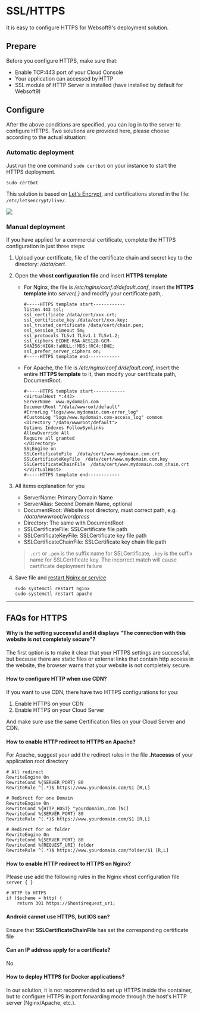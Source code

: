 # SSL/HTTPS

It is easy to configure HTTPS for Websoft9's deployment solution.

## Prepare 

Before you configure HTTPS, make sure that:

* Enable TCP:443 port of your Cloud Console
* Your application can accessed by HTTP
* SSL module of HTTP Server is installed (have installed by default for Websoft9)

## Configure

After the above conditions are specified, you can log in to the server to configure HTTPS. Two solutions are provided here, please choose according to the actual situation:

### Automatic deployment

Just run the one command `sudo certbot` on your instance to start the HTTPS deployment.

```
sudo certbot
```
This solution is based on [Let's Encrypt](https://letsencrypt.org/), and certifications stored in the file: `/etc/letsencrypt/live/`.

![](https://libs.websoft9.com/Websoft9/DocsPicture/zh/common/certbot-ui-websoft9.png)

### Manual deployment

If you have applied for a commercial certificate, complete the HTTPS configuration in just three steps:

1. Upload your certificate, file of the certificate chain and secret key to the directory: */data/cert*.

2. Open the **vhost configuration file** and insert **HTTPS template**
   * For Nginx, the file is  */etc/nginx/conf.d/default.conf*, insert the **HTTPS template** into *server{  }* and modify your certificate path,.
        ``` text
        #-----HTTPS template start------------
        listen 443 ssl; 
        ssl_certificate /data/cert/xxx.crt;
        ssl_certificate_key /data/cert/xxx.key;
        ssl_trusted_certificate /data/cert/chain.pem;
        ssl_session_timeout 5m;
        ssl_protocols TLSv1 TLSv1.1 TLSv1.2;
        ssl_ciphers ECDHE-RSA-AES128-GCM-SHA256:HIGH:!aNULL:!MD5:!RC4:!DHE;
        ssl_prefer_server_ciphers on;
        #-----HTTPS template end------------
        ```
    * For Apache, the file is */etc/nginx/conf.d/default.conf*, insert the entire **HTTPS template** to it, then modify your certificate path, DocumentRoot.

        ```
        #-----HTTPS template start------------
        <VirtualHost *:443>
        ServerName  www.mydomain.com
        DocumentRoot "/data/wwwroot/default"
        #ErrorLog "logs/www.mydomain.com-error_log"
        #CustomLog "logs/www.mydomain.com-access_log" common
        <Directory "/data/wwwroot/default">
        Options Indexes FollowSymlinks
        AllowOverride All
        Require all granted
        </Directory>
        SSLEngine on
        SSLCertificateFile  /data/cert/www.mydomain.com.crt
        SSLCertificateKeyFile  /data/cert/www.mydomain.com.key
        SSLCertificateChainFile  /data/cert/www.mydomain.com_chain.crt
        </VirtualHost>
        #-----HTTPS template end------------
        ```
4. All items explanation for you
     
   * ServerName: Primary Domain Name  
   * ServerAlias: Second Domain Name, optional  
   * DocumentRoot: Website root directory, must correct path, e.g. */data/wwwroot/wordpress*
   * Directory: The same with DocumentRoot
   * SSLCertificateFile: SSLCertificate file path
   * SSLCertificateKeyFile: SSLCertificate key file path
   * SSLCertificateChainFile: SSLCertificate key chain file path  

    > `.crt` or `.pem` is the suffix name for SSLCertificate, `.key` is the suffix name for  SSLCertificate key. The incorrect match will cause certificate deployment failure

5. Save file and [restart Nginx or service](/admin-services.md)
   ```
   sudo systemctl restart nginx
   sudo systemctl restart apache
   ```

---

## FAQs for HTTPS

#### Why is the setting successful and it displays "The connection with this website is not completely secure"?

The first option is to make it clear that your HTTPS settings are successful, but because there are static files or external links that contain http access in the website, the browser warns that your website is not completely secure.

#### How to configure HTTP when use CDN?

If you want to use CDN, there have two HTTPS configurations for you:

1. Enable HTTPS on your CDN
2. Enable HTTPS on your Cloud Server

And make sure use the same Certification files on your Cloud Server and CDN.

#### How to enable HTTP redirect to HTTPS on Apache?

For Apache, suggest your add the redirect rules in the file **.htacesss** of your application root directory

```
# All redirect
RewriteEngine On
RewriteCond %{SERVER_PORT} 80
RewriteRule ^(.*)$ https://www.yourdomain.com/$1 [R,L]

# Redirect for one Domain
RewriteEngine On
RewriteCond %{HTTP_HOST} ^yourdomain\.com [NC]
RewriteCond %{SERVER_PORT} 80
RewriteRule ^(.*)$ https://www.yourdomain.com/$1 [R,L]

# Redirect for on folder
RewriteEngine On
RewriteCond %{SERVER_PORT} 80
RewriteCond %{REQUEST_URI} folder
RewriteRule ^(.*)$ https://www.yourdomain.com/folder/$1 [R,L]
```

#### How to enable HTTP redirect to HTTPS on Nginx?

Please use add the following rules in the Nginx vhost configuration file `server { }`

```
# HTTP to HTTPS
if ($scheme = http) {
    return 301 https://$host$request_uri;

```

#### Android cannot use HTTPS, but IOS can?

Ensure that **SSLCertificateChainFile** has set the corresponding certificate file

#### Can an IP address apply for a certificate?

No

#### How to deploy HTTPS for Docker applications?

In our solution, it is not recommended to set up HTTPS inside the container, but to configure HTTPS in port forwarding mode through the host's HTTP server (Nginx/Apache, etc.).
